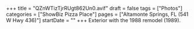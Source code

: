 +++
title = "QZnWTizTjrRUgt862Un0.avif"
draft = false
tags = ["Photos"]
categories = ["ShowBiz Pizza Place"]
pages = ["Altamonte Springs, FL (541 W Hwy 436)"]
startDate = ""
+++
Exterior with the 1988 remodel (1989).
